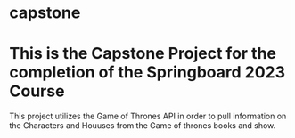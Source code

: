 # capstone
<h1> This is the Capstone Project for the completion of the Springboard 2023 Course</h1>
<p>This project utilizes the Game of Thrones API in order to pull information on the Characters and Houuses from the Game of thrones books and show. </p>
